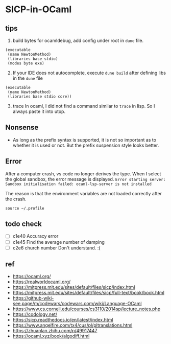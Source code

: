 # SICP-in-OCaml

## tips
1. build bytes for ocamldebug, add config under root in `dune` file.
```
(executable
 (name NewtonMethod)
 (libraries base stdio)
 (modes byte exe)
```

2. If your IDE does not autocomplete, execute `dune build` after defining libs in the `dune` file
```
(executable
 (name NewtonMethod)
 (libraries base stdio core))
```
3. trace 
In ocaml, I did not find a command similar to `trace` in lisp. So I always paste it into utop.

## Nonsense
- As long as the prefix syntax is supported, it is not so important as to whether it is used or not. But the prefix suspension style looks better.

## Error
After a computer crash, vs code no longer derives the type. When I select the global sandbox, the error message is displayed. `Error starting server: Sandbox initialisation failed: ocaml-lsp-server is not installed`

The reason is that the environment variables are not loaded correctly after the crash.
```
source ~/.profile
```

## todo check 
- [ ] c1e40 Accuracy error
- [ ] c1e45 Find the average number of damping
- [ ] c2e6 church number Don't understand.   :( 

## ref
- https://ocaml.org/
- https://realworldocaml.org/
- https://mitpress.mit.edu/sites/default/files/sicp/index.html
- https://mitpress.mit.edu/sites/default/files/sicp/full-text/book/book.html
- https://github-wiki-see.page/m/codewars/codewars.com/wiki/Language-OCaml
- https://www.cs.cornell.edu/courses/cs3110/2014sp/lecture_notes.php
- https://codology.net/
- https://sicp.readthedocs.io/en/latest/index.html
- https://www.angelfire.com/tx4/cus/pl/pltranslations.html
- https://zhuanlan.zhihu.com/p/49917447
- https://ocaml.xyz/book/algodiff.html 